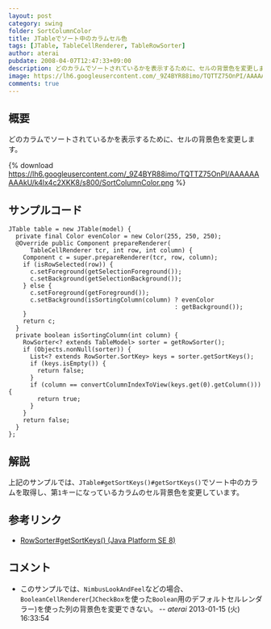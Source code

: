 ```yaml
---
layout: post
category: swing
folder: SortColumnColor
title: JTableでソート中のカラムセル色
tags: [JTable, TableCellRenderer, TableRowSorter]
author: aterai
pubdate: 2008-04-07T12:47:33+09:00
description: どのカラムでソートされているかを表示するために、セルの背景色を変更します。
image: https://lh6.googleusercontent.com/_9Z4BYR88imo/TQTTZ75OnPI/AAAAAAAAAkU/k4lx4c2XKK8/s800/SortColumnColor.png
comments: true
---
```

## 概要
どのカラムでソートされているかを表示するために、セルの背景色を変更します。

{% download https://lh6.googleusercontent.com/_9Z4BYR88imo/TQTTZ75OnPI/AAAAAAAAAkU/k4lx4c2XKK8/s800/SortColumnColor.png %}

## サンプルコード
<pre class="prettyprint"><code>JTable table = new JTable(model) {
  private final Color evenColor = new Color(255, 250, 250);
  @Override public Component prepareRenderer(
      TableCellRenderer tcr, int row, int column) {
    Component c = super.prepareRenderer(tcr, row, column);
    if (isRowSelected(row)) {
      c.setForeground(getSelectionForeground());
      c.setBackground(getSelectionBackground());
    } else {
      c.setForeground(getForeground());
      c.setBackground(isSortingColumn(column) ? evenColor
                                              : getBackground());
    }
    return c;
  }
  private boolean isSortingColumn(int column) {
    RowSorter&lt;? extends TableModel&gt; sorter = getRowSorter();
    if (Objects.nonNull(sorter)) {
      List&lt;? extends RowSorter.SortKey&gt; keys = sorter.getSortKeys();
      if (keys.isEmpty()) {
        return false;
      }
      if (column == convertColumnIndexToView(keys.get(0).getColumn())) {
        return true;
      }
    }
    return false;
  }
};
</code></pre>

## 解説
上記のサンプルでは、`JTable#getSortKeys()#getSortKeys()`でソート中のカラムを取得し、第`1`キーになっているカラムのセル背景色を変更しています。

## 参考リンク
- [RowSorter#getSortKeys() (Java Platform SE 8)](https://docs.oracle.com/javase/jp/8/docs/api/javax/swing/RowSorter.html#getSortKeys--)

<!-- dummy comment line for breaking list -->

## コメント
- このサンプルでは、`NimbusLookAndFeel`などの場合、`BooleanCellRenderer`(`JCheckBox`を使った`Boolean`用のデフォルトセルレンダラー)を使った列の背景色を変更できない。 -- *aterai* 2013-01-15 (火) 16:33:54

<!-- dummy comment line for breaking list -->

